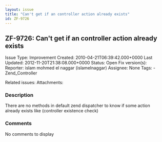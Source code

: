 ```yaml
---
layout: issue
title: "Can't get if an controller action already exists"
id: ZF-9726
---
```


ZF-9726: Can't get if an controller action already exists
---------------------------------------------------------

 Issue Type: Improvement Created: 2010-04-21T06:39:42.000+0000 Last Updated: 2012-11-20T21:38:08.000+0000 Status: Open Fix version(s): 
 Reporter:  islam mohmed el naggar (islamelnaggar)  Assignee:  None  Tags: - Zend\_Controller
 
 Related issues: 
 Attachments: 
### Description

There are no methods in default zend dispatcher to know if some action already exists like (controller existence check)

 

 

### Comments

No comments to display
